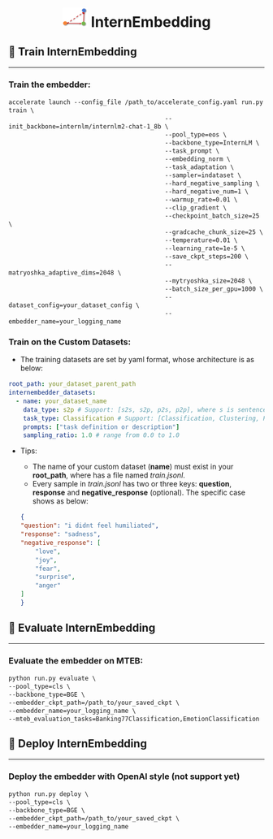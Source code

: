 <h1 align="center"> <img src="./resets/images/embedder_triangle2.png" alt="embedder" width="50"> InternEmbedding </h1>

## 🚀 Train InternEmbedding
-------
### Train the embedder:
```shell
accelerate launch --config_file /path_to/accelerate_config.yaml run.py train \
                                           --init_backbone=internlm/internlm2-chat-1_8b \
                                           --pool_type=eos \
                                           --backbone_type=InternLM \
                                           --task_prompt \
                                           --embedding_norm \
                                           --task_adaptation \
                                           --sampler=indataset \
                                           --hard_negative_sampling \
                                           --hard_negative_num=1 \
                                           --warmup_rate=0.01 \
                                           --clip_gradient \
                                           --checkpoint_batch_size=25 \
                                           --gradcache_chunk_size=25 \
                                           --temperature=0.01 \
                                           --learning_rate=1e-5 \
                                           --save_ckpt_steps=200 \
                                           --matryoshka_adaptive_dims=2048 \
                                           --mytryoshka_size=2048 \
                                           --batch_size_per_gpu=1000 \
                                           --dataset_config=your_dataset_config \
                                           --embedder_name=your_logging_name

```

### Train on the Custom Datasets:
* The training datasets are set by yaml format, whose architecture is as below:
```yaml
root_path: your_dataset_parent_path
internembedder_datasets:
  - name: your_dataset_name
    data_type: s2p # Support: [s2s, s2p, p2s, p2p], where s is sentence (short text) and p is passage (long text).
    task_type: Classification # Support: [Classification, Clustering, PairClassification, Retrieval, Preference, STS, Reranking]
    prompts: ["task definition or description"]
    sampling_ratio: 1.0 # range from 0.0 to 1.0
```
* Tips:
    *  The name of your custom dataset (**name**) must exist in your **root_path**, where has a file named *train.jsonl*.
    * Every sample in *train.jsonl* has two or three keys: **question**, **response** and **negative_response** (optional). The specific case shows as below:
    
    ```json
    {
    "question": "i didnt feel humiliated",
    "response": "sadness",
    "negative_response": [
        "love",
        "joy",
        "fear",
        "surprise",
        "anger"
    ]
    }
    ```


## 🚀 Evaluate InternEmbedding
-------
### Evaluate the embedder on MTEB:
```shell
python run.py evaluate \
--pool_type=cls \
--backbone_type=BGE \
--embedder_ckpt_path=/path_to/your_saved_ckpt \
--embedder_name=your_logging_name \
--mteb_evaluation_tasks=Banking77Classification,EmotionClassification
```

## 🚀 Deploy InternEmbedding
-------
### Deploy the embedder with OpenAI style (not support yet)
```shell
python run.py deploy \
--pool_type=cls \
--backbone_type=BGE \
--embedder_ckpt_path=/path_to/your_saved_ckpt \
--embedder_name=your_logging_name
```